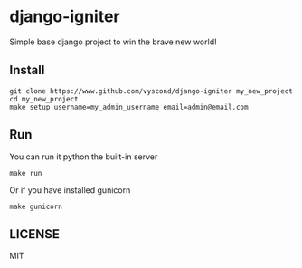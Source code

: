 # django-igniter

Simple base django project to win the brave new world!

## Install

```
git clone https://www.github.com/vyscond/django-igniter my_new_project
cd my_new_project
make setup username=my_admin_username email=admin@email.com
```

## Run

You can run it python the built-in server

```
make run
```

Or if you have installed gunicorn

```
make gunicorn
```

## LICENSE
MIT
